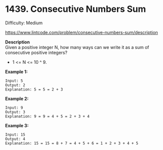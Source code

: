 # 1439. Consecutive Numbers Sum

Difficulty: Medium

https://www.lintcode.com/problem/consecutive-numbers-sum/description

**Description**  
Given a positive integer N, how many ways can we write it as a sum of consecutive positive integers?

* 1 <= N <= 10 ^ 9.

**Example 1:**
```
Input: 5
Output: 2
Explanation: 5 = 5 = 2 + 3
```

**Example 2:**
```
Input: 9
Output: 3
Explanation: 9 = 9 = 4 + 5 = 2 + 3 + 4
```

**Example 3:**
```
Input: 15
Output: 4
Explanation: 15 = 15 = 8 + 7 = 4 + 5 + 6 = 1 + 2 + 3 + 4 + 5
```
